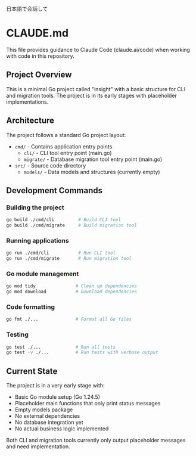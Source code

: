 日本語で会話して

# CLAUDE.md

This file provides guidance to Claude Code (claude.ai/code) when working with code in this repository.

## Project Overview

This is a minimal Go project called "insight" with a basic structure for CLI and migration tools. The project is in its early stages with placeholder implementations.

## Architecture

The project follows a standard Go project layout:

- `cmd/` - Contains application entry points
  - `cli/` - CLI tool entry point (main.go)
  - `migrate/` - Database migration tool entry point (main.go)
- `src/` - Source code directory
  - `models/` - Data models and structures (currently empty)

## Development Commands

### Building the project
```bash
go build ./cmd/cli         # Build CLI tool
go build ./cmd/migrate     # Build migration tool
```

### Running applications
```bash
go run ./cmd/cli           # Run CLI tool
go run ./cmd/migrate       # Run migration tool
```

### Go module management
```bash
go mod tidy               # Clean up dependencies
go mod download           # Download dependencies
```

### Code formatting
```bash
go fmt ./...              # Format all Go files
```

### Testing
```bash
go test ./...             # Run all tests
go test -v ./...          # Run tests with verbose output
```

## Current State

The project is in a very early stage with:
- Basic Go module setup (Go 1.24.5)
- Placeholder main functions that only print status messages
- Empty models package
- No external dependencies
- No database integration yet
- No actual business logic implemented

Both CLI and migration tools currently only output placeholder messages and need implementation.

